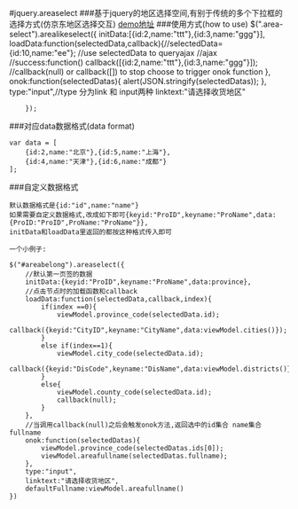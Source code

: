#jquery.areaselect
###基于jquery的地区选择空间,有别于传统的多个下拉框的选择方式(仿京东地区选择交互)
[demo地址](https://songjl.github.io/demo/jquery-areaselect.html)
###使用方式(how to use)
    $(".area-select").arealikeselect({
            initData:[{id:2,name:"ttt"},{id:3,name:"ggg"}],
            loadData:function(selectedData,callback){//selectedData={id:10,name:"ee"};
                //use selectedData to queryajax
                //ajax
                //success:function()
                callback([{id:2,name:"ttt"},{id:3,name:"ggg"}]);
                //callback(null) or callback([]) to stop choose to trigger onok function
            },
            onok:function(selectedDatas){
                alert(JSON.stringify(selectedDatas));
            },
            type:"input",//type 分为link 和 input两种
            linktext:"请选择收货地区"

        });
###对应data数据格式(data format)

    var data = [
		{id:2,name:"北京"},{id:5,name:"上海"},
		{id:4,name:"天津"},{id:6,name:"成都"}
    ];

###自定义数据格式

    默认数据格式是{id:"id",name:"name"}
    如果需要自定义数据格式,改成如下即可{keyid:"ProID",keyname:"ProName",data:{ProID:"ProID",ProName:"ProName"}},
    initData和loadData里返回的都按这种格式传入即可

    一个小例子:

    $("#areabelong").areaselect({
        //默认第一页签的数据
        initData:{keyid:"ProID",keyname:"ProName",data:province},
        //点击节点时的加载函数和callback
        loadData:function(selectedData,callback,index){
            if(index ==0){
                viewModel.province_code(selectedData.id);
                callback({keyid:"CityID",keyname:"CityName",data:viewModel.cities()});
            }
            else if(index==1){
                viewModel.city_code(selectedData.id);
                callback({keyid:"DisCode",keyname:"DisName",data:viewModel.districts()});
            }
            else{
                viewModel.county_code(selectedData.id);
                callback(null);
            }
        },
        //当调用callback(null)之后会触发onok方法,返回选中的id集合 name集合 fullname
        onok:function(selectedDatas){
            viewModel.province_code(selectedDatas.ids[0]);
            viewModel.areafullname(selectedDatas.fullname);
        },
        type:"input",
        linktext:"请选择收货地区",
        defaultFullname:viewModel.areafullname()
    })


